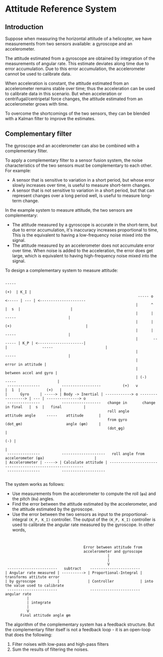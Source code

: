 # Attitude Reference System

## Introduction

Suppose when measuring the horizontal attitude of a helicopter, we have measurements from two
sensors available: a gyroscope and an accelerometer.

The attitude estimated from a gyroscope are obtained by integration of the measurements of angular rate.
This estimate deviates along time due to error accumulation.
Due to this error accumulation, the accelerometer cannot be used to calibrate data.

When acceleration is constant, the attitude estimated from an accelerometer remains stable over time;
thus the acceleration can be used to calibrate data in this scenario.
But when acceleration or centrifugal/centripetal force changes,
the attitude estimated from an accelerometer grows with time. 

To overcome the shortcomings of the two sensors, they can be blended with a Kalman filter
to improve the estimates.

## Complementary filter 

The gyroscope and an accelerometer can also be combined with a complementary filter.

To apply a complementary filter to a sensor fusion system, the noise characteristics
of the two sensors must be complementary to each other. For example:
* A sensor that is sensitive to variation in a short period,
  but whose error slowly increases over time, is useful to measure short-term changes.
* A sensor that is not sensitive to variation in a short period,
  but that can represent changes over a long period well,
  is useful to measure long-term change. 

In the example system to measure attitude, the two sensors are complementary:
* The attitude measured by a gyroscope is accurate in the short-term,
  but due to error accumulation, it's inaccuracy increases proportional to time,
  This is the equivalent to  having a low-frequency noise mixed into the signal.
* The attitude measured by an accelerometer does not accumulate error over time.
  When noise is added to the acceleration, the error does get large,
  which is equivalent to having high-frequency noise mixed into the signal.

To design a complementary system to measure attitude:
```       
                                                                             -----
                                                                       (+)  | K_I |
                                                             ----- o <----- | --- | <---------------------
                                                            |      ^        |  s  |                       |
                                                            |      |         -----                        |
                                                            |      | (+)                                  |
                                                            |      |         -----                        |               
                                                            |       ------- | K_P | <---------------------|                                                            |                -----                        |
                                                            |                -----                        | 
                                                            |                           error in attitude | 
                                                            |                      between accel and gyro |              
                                                            | (-)                 -----                   |
 ---------------          ------------------          (+)   v                    |  1  |            (+)   |
|      Gyro     | -----> | Body -> Inertial | ------------> o -----------------> | --- | ---------------> o
 ---------------          ------------------   change in       change in final   |  s  |   final          | 
                                               roll angle      attitude angle     -----    attitude       | 
                                               from gyro       (dot_φm)                    angle (φm)     |
                                               (dot_φg)                                                   |
                                                                                                      (-) | 
                                                                                                          |
 ---------------          --------------------   roll angle from accelerometer (φa)                       |
| Accelerometer | -----> | Calculate attitude | ---------------------------------------------------------- 
 ---------------          --------------------
                          
```

The system works as follows:
* Use measurements from the accelerometer to compute the roll (`φa`) and the pitch (`θa`) angles.
* Find the error between the attitude estimated by the accelerometer, and the attitude estimated
  by the gyroscope. 
* Use the error between the two sensors as input to the proportional-integral `(K_P, K_I)` controller.
  The output of the `(K_P, K_I)` controller is used to calibrate the angular rate measured by the gyroscope.
  In other words, 
```


                                    Error between attitude from
                                    accelerometer and gyroscope
                                               |
                                               |
                                               V 
 -----------------------   subtract    -----------------------
| Angular rate measured | ----------> | Proportional-Integral | transforms attitute error
| by gyroscope          |             | Controller            | into the value used to calibrate
 -----------------------               -----------------------  angular rate
          |
          | integrate
          |
          V 
       Final attitude angle φm
```

The algorithm of the complementary system has a feedback structure.
But the complementary filter itself is not a feedback loop - 
it is an open-loop that does the following:
1. Filter noises with low-pass and high-pass filters
2. Sum the results of filtering the noises. 


  
  